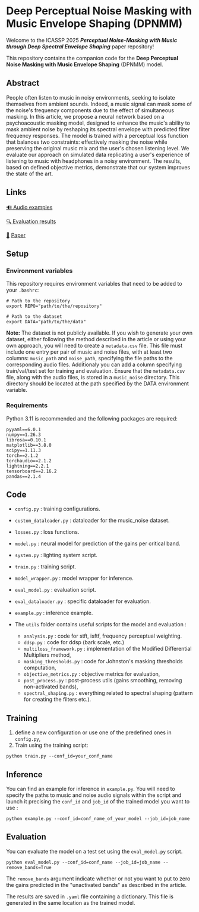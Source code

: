 # Deep Perceptual Noise Masking with Music Envelope Shaping (DPNMM)

Welcome to the ICASSP 2025 ***Perceptual Noise-Masking with Music through Deep Spectral Envelope Shaping*** paper repository! 

This repository contains the companion code for the **Deep Perceptual Noise Masking with Music Envelope Shaping** (DPNMM) model.

## Abstract

People often listen to music in noisy environments, seeking to isolate themselves from ambient sounds. Indeed, a music signal can mask some of the noise's frequency components due to the effect of simultaneous masking. In this article, we propose a neural network based on a psychoacoustic masking model, designed to enhance the music's ability to mask ambient noise by reshaping its spectral envelope with predicted filter frequency responses. The model is trained with a perceptual loss function that balances two constraints: effectively masking the noise while preserving the original music mix and the user's chosen listening level. We evaluate our approach on simulated data replicating a user's experience of listening to music with headphones in a noisy environment. The results, based on defined objective metrics, demonstrate that our system improves the state of the art.

## Links

[:loud_sound: Audio examples](https://clementineberger.github.io/DPNMM/audio)

[:mag: Evaluation results](https://clementineberger.github.io/DPNMM/results)

[:page_facing_up:]() [Paper]() 

## Setup

### Environment variables

This repository requires environment variables that need to be added to your `.bashrc`:

```
# Path to the repository
export REPO="path/to/the/repository"

# Path to the dataset
export DATA="path/to/the/data"
```

**Note:** The dataset is not publicly available. If you wish to generate your own dataset, either following the method described in the article or using your own approach, you will need to create a `metadata.csv` file. This file must include one entry per pair of music and noise files, with at least two columns: `music_path` and `noise_path`, specifying the file paths to the corresponding audio files. Additionaly you can add a column specifying train/val/test set for training and evaluation. Ensure that the `metadata.csv` file, along with the audio files, is stored in a `music_noise` directory. This directory should be located at the path specified by the DATA environment variable.

### Requirements

Python 3.11 is recommended and the following packages are required:

```
pyyaml==6.0.1
numpy==1.26.3
librosa==0.10.1
matplotlib==3.8.0   
scipy==1.11.3
torch==2.1.2
torchaudio==2.1.2
lightning==2.2.1
tensorboard==2.16.2
pandas==2.1.4
```


## Code 

- `config.py` : training configurations.
- `custom_dataloader.py` : dataloader for the music_noise dataset.
- `losses.py` : loss functions.
- `model.py` : neural model for prediction of the gains per critical band.
- `system.py` : lighting system script.
- `train.py` : training script.
- `model_wrapper.py` : model wrapper for inference.
- `eval_model.py` : evaluation script.
- `eval_dataloader.py` : specific dataloader for evaluation.
- `example.py` : inference example.

- The `utils` folder contains useful scripts for the model and evaluation :
    - `analysis.py` : code for stft, isftf, frequency perceptual weighting.
    - `ddsp.py` : code for ddsp (bark scale, etc.)
    - `multiloss_framework.py` : implementation of the Modified Differential Multipliers method,
    - `masking_thresholds.py` : code for Johnston's masking thresholds computation,
    - `objective_metrics.py` : objective metrics for evaluation,
    - `post_process.py` : post-process utils (gains smoothing, removing non-activated bands),
    - `spectral_shaping.py` : everything related to spectral shaping (pattern for creating the filters etc.).

## Training

1. define a new configuration or use one of the predefined ones in `config.py`,
2. Train using the training script:
```
python train.py --conf_id=your_conf_name
```

## Inference

You can find an example for inference in `example.py`. You will need to specify the paths to music and noise audio signals within the script and launch it precising the `conf_id` and `job_id` of the trained model you want to use :
```
python example.py --conf_id=conf_name_of_your_model --job_id=job_name
```

## Evaluation
You can evaluate the model on a test set using the `eval_model.py` script.

```
python eval_model.py --conf_id=conf_name --job_id=job_name --remove_bands=True
```

The `remove_bands` argument indicate whether or not you want to put to zero the gains predicted in the "unactivated bands" as described in the article. 


The results are saved in `.yaml` file containing a dictionary. This file is generated in the same location as the trained model. 